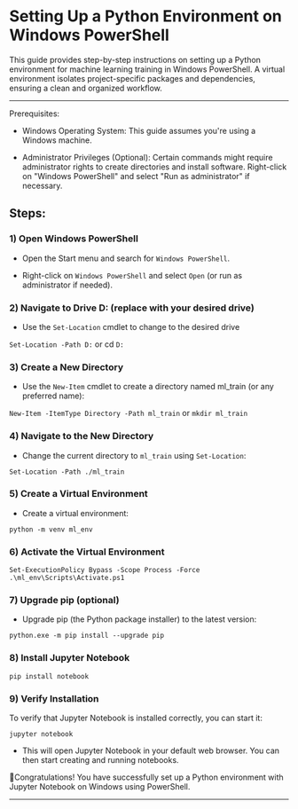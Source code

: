 # Setting Up a Python Environment on Windows PowerShell

This guide provides step-by-step instructions on setting up a Python environment for machine learning training in Windows PowerShell. A virtual environment isolates project-specific packages and dependencies, ensuring a clean and organized workflow.

---

Prerequisites:

- Windows Operating System: This guide assumes you're using a Windows machine.
  
- Administrator Privileges (Optional): Certain commands might require administrator rights to create directories and install software. Right-click on "Windows PowerShell" and select "Run as administrator" if necessary.


## Steps:

### 1) Open Windows PowerShell

- Open the Start menu and search for `Windows PowerShell`.

- Right-click on `Windows PowerShell` and select `Open` (or run as administrator if needed).

### 2) Navigate to Drive D: (replace with your desired drive)

- Use the `Set-Location` cmdlet to change to the desired drive

`Set-Location -Path D:` or cd `D:`

### 3) Create a New Directory

- Use the `New-Item` cmdlet to create a directory named ml_train (or any preferred name):

`New-Item -ItemType Directory -Path ml_train`  or `mkdir ml_train`

### 4) Navigate to the New Directory

- Change the current directory to `ml_train` using `Set-Location`:

`Set-Location -Path ./ml_train`

### 5) Create a Virtual Environment

- Create a virtual environment:

`python -m venv ml_env`

### 6) Activate the Virtual Environment

`Set-ExecutionPolicy Bypass -Scope Process -Force`
`.\ml_env\Scripts\Activate.ps1`

### 7) Upgrade pip (optional)

- Upgrade pip (the Python package installer) to the latest version:

`python.exe -m pip install --upgrade pip`

### 8) Install Jupyter Notebook

`pip install notebook`

### 9) Verify Installation

To verify that Jupyter Notebook is installed correctly, you can start it:

`jupyter notebook`


- This will open Jupyter Notebook in your default web browser. You can then start creating and running notebooks.

🥇Congratulations! You have successfully set up a Python environment with Jupyter Notebook on Windows using PowerShell.

---







